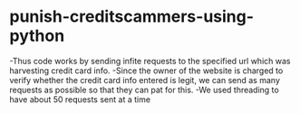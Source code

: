 # punish-creditscammers-using-python
-Thus code works by sending infite requests to the specified url which
 was harvesting credit card info.
-Since the owner of the website is charged to verify whether the credit card info entered is 
 legit, we can send as many requests as possible so that they can pat for this.
-We used threading to have about 50 requests sent at a time 
